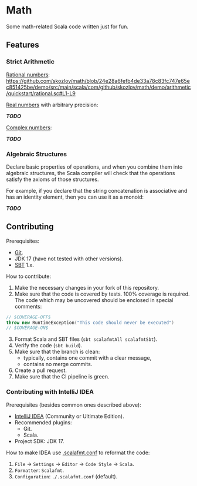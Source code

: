 # Math

Some math-related Scala code written just for fun.

## Features

### Strict Arithmetic

[Rational numbers](https://en.wikipedia.org/wiki/Rational_number):
https://github.com/skozlov/math/blob/24e28a6fefb4de33a78c83fc747e65ec851425be/demo/src/main/scala/com/github/skozlov/math/demo/arithmetic/quickstart/rational.sc#L1-L9

[Real numbers](https://en.wikipedia.org/wiki/Real_number) with arbitrary
precision:

***TODO***

[Complex numbers](https://en.wikipedia.org/wiki/Complex_number):

***TODO***

### Algebraic Structures

Declare basic properties of operations,
and when you combine them into algebraic structures,
the Scala compiler will check that the operations satisfy the axioms of those
structures.

For example,
if you declare that the string concatenation is associative and has an identity
element,
then you can use it as a monoid:

***TODO***

## Contributing

Prerequisites:

- [Git](https://git-scm.com/).
- JDK 17 (have not tested with other versions).
- [SBT](https://www.scala-sbt.org/) 1.x.

How to contribute:

1. Make the necessary changes in your fork of this repository.
2. Make sure that the code is covered by tests. 100% coverage is required. The
   code which may be uncovered should be enclosed in special comments:

```scala
// $COVERAGE-OFF$
throw new RuntimeException("This code should never be executed")
// $COVERAGE-ON$
```

3. Format Scala and SBT files (`sbt scalafmtAll scalafmtSbt`).
4. Verify the code (`sbt build`).
5. Make sure that the branch is clean:
    - typically, contains one commit with a clear message,
    - contains no merge commits.
6. Create a pull request.
7. Make sure that the CI pipeline is green.

### Contributing with IntelliJ IDEA

Prerequisites (besides common ones described above):

- [IntelliJ IDEA](https://www.jetbrains.com/idea/) (Community or Ultimate
  Edition).
- Recommended plugins:
    - Git.
    - Scala.
- Project SDK: JDK 17.

How to make IDEA use [.scalafmt.conf](.scalafmt.conf) to reformat the code:

1. `File` -> `Settings` -> `Editor` -> `Code Style` -> `Scala`.
2. `Formatter`: `Scalafmt`.
3. `Configuration`: `./.scalafmt.conf` (default).
